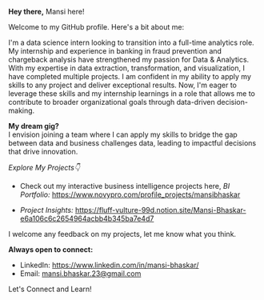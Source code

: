 
**Hey there,** Mansi here!

Welcome to my GitHub profile. Here's a bit about me:

I'm a data science intern looking to transition into a full-time analytics role. My internship and experience in banking in fraud prevention and chargeback analysis have strengthened my passion for Data & Analytics. With my expertise in data extraction, transformation, and visualization, I have completed multiple projects.  I am confident in my ability to apply my skills to any project and deliver exceptional results. Now, I'm eager to leverage these skills and my internship learnings in a role that allows me to contribute to broader organizational goals through data-driven decision-making.

**My dream gig?**\
 I envision joining a team where I can apply my skills to bridge the gap between data and business challenges data, leading to impactful decisions that drive innovation. 

_Explore My Projects👇_

- Check out my interactive business intelligence projects here,
_BI Portfolio:_ https://www.novypro.com/profile_projects/mansibhaskar 

- _Project Insights:_ https://fluff-vulture-99d.notion.site/Mansi-Bhaskar-e6a106c6c2654964acbb4b345ba7e4d7

I welcome any feedback on my projects, let me know what you think.

**Always open to connect:**
- LinkedIn: https://www.linkedin.com/in/mansi-bhaskar/ 
- Email: mansi.bhaskar.23@gmail.com

Let's Connect and Learn!


<!---
bhaskarmansii/bhaskarmansii is a ✨ special ✨ repository because its `README.md` (this file) appears on your GitHub profile.
You can click the Preview link to take a look at your changes.
--->

